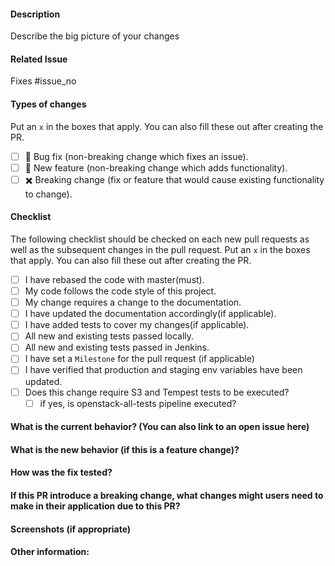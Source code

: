 #### Description
Describe the big picture of your changes

#### Related Issue
Fixes #issue_no

#### Types of changes
Put an `x` in the boxes that apply. You can also fill these out after creating the PR.
- [ ] :bug: Bug fix (non-breaking change which fixes an issue).
- [ ] :rocket: New feature (non-breaking change which adds functionality).
- [ ] :heavy_multiplication_x: Breaking change (fix or feature that would cause existing functionality to change).

#### Checklist
The following checklist should be checked on each new pull requests as well as the subsequent changes in the pull request.
Put an `x` in the boxes that apply. You can also fill these out after creating the PR.

- [ ] I have rebased the code with master(must).
- [ ] My code follows the code style of this project.
- [ ] My change requires a change to the documentation.
- [ ] I have updated the documentation accordingly(if applicable).
- [ ] I have added tests to cover my changes(if applicable).
- [ ] All new and existing tests passed locally.
- [ ] All new and existing tests passed in Jenkins.
- [ ] I have set a `Milestone` for the pull request (if applicable)
- [ ] I have verified that production and staging env variables have been updated.
- [ ] Does this change require S3 and Tempest tests to be executed?
    - [ ] if yes, is openstack-all-tests pipeline executed?

#### What is the current behavior? (You can also link to an open issue here)


####  What is the new behavior (if this is a feature change)?


#### How was the fix tested?


#### If this PR introduce a breaking change, what changes might users need to make in their application due to this PR?


#### Screenshots (if appropriate)


#### Other information:
